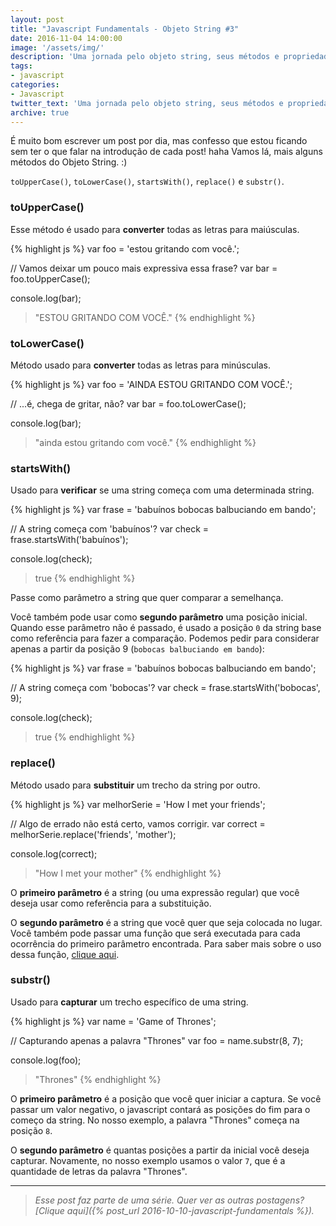 ```yaml
---
layout: post
title: "Javascript Fundamentals - Objeto String #3"
date: 2016-11-04 14:00:00
image: '/assets/img/'
description: 'Uma jornada pelo objeto string, seus métodos e propriedades.'
tags:
- javascript
categories:
- Javascript
twitter_text: 'Uma jornada pelo objeto string, seus métodos e propriedades.'
archive: true
---
```


É muito bom escrever um post por dia, mas confesso que estou ficando sem ter o que falar na introdução de cada post! haha Vamos lá, mais alguns métodos do Objeto String. :)

`toUpperCase()`, `toLowerCase()`, `startsWith()`, `replace()` e `substr()`.

### toUpperCase()

Esse método é usado para **converter** todas as letras para maiúsculas.

{% highlight js %}
var foo = 'estou gritando com você.';

// Vamos deixar um pouco mais expressiva essa frase?
var bar = foo.toUpperCase();

console.log(bar);
> "ESTOU GRITANDO COM VOCÊ."
{% endhighlight %}

### toLowerCase()

Método usado para **converter** todas as letras para minúsculas.

{% highlight js %}
var foo = 'AINDA ESTOU GRITANDO COM VOCÊ.';

// ...é, chega de gritar, não?
var bar = foo.toLowerCase();

console.log(bar);
> "ainda estou gritando com você."
{% endhighlight %}

### startsWith()

Usado para **verificar** se uma string começa com uma determinada string.

{% highlight js %}
var frase = 'babuínos bobocas balbuciando em bando';

// A string começa com 'babuínos'?
var check = frase.startsWith('babuínos');

console.log(check);
> true
{% endhighlight %}

Passe como parâmetro a string que quer comparar a semelhança.

Você também pode usar como **segundo parâmetro** uma posição inicial. Quando esse parâmetro não é passado, é usado a posição `0` da string base como referência para fazer a comparação. Podemos pedir para considerar apenas a partir da posição 9 (`bobocas balbuciando em bando`):

{% highlight js %}
var frase = 'babuínos bobocas balbuciando em bando';

// A string começa com 'bobocas'?
var check = frase.startsWith('bobocas', 9);

console.log(check);
> true
{% endhighlight %}

### replace()

Método usado para **substituir** um trecho da string por outro.

{% highlight js %}
var melhorSerie = 'How I met your friends';

// Algo de errado não está certo, vamos corrigir.
var correct = melhorSerie.replace('friends', 'mother');

console.log(correct);
> "How I met your mother"
{% endhighlight %}

O **primeiro parâmetro** é a string (ou uma expressão regular) que você deseja usar como referência para a substituição.

O **segundo parâmetro** é a string que você quer que seja colocada no lugar. Você também pode passar uma função que será executada para cada ocorrência do primeiro parâmetro encontrada. Para saber mais sobre o uso dessa função, [clique aqui](https://developer.mozilla.org/en-US/docs/Web/JavaScript/Reference/Global_Objects/String/replace#Specifying_a_function_as_a_parameter).

### substr()

Usado para **capturar** um trecho específico de uma string.

{% highlight js %}
var name = 'Game of Thrones';

// Capturando apenas a palavra "Thrones"
var foo = name.substr(8, 7);

console.log(foo);
> "Thrones"
{% endhighlight %}

O **primeiro parâmetro** é a posição que você quer iniciar a captura. Se você passar um valor negativo, o javascript contará as posições do fim para o começo da string. No nosso exemplo, a palavra "Thrones" começa na posição `8`.

O **segundo parâmetro** é quantas posições a partir da inicial você deseja capturar. Novamente, no nosso exemplo usamos o valor `7`, que é a quantidade de letras da palavra "Thrones".

---

> _Esse post faz parte de uma série. Quer ver as outras postagens? [Clique aqui]({% post_url 2016-10-10-javascript-fundamentals %})._